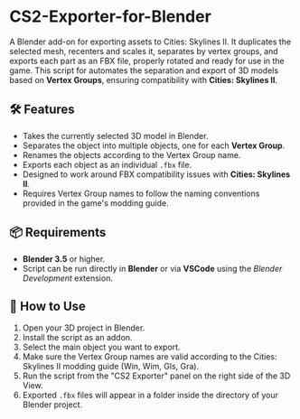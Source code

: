 # CS2-Exporter-for-Blender
A Blender add-on for exporting assets to Cities: Skylines II. It duplicates the selected mesh, recenters and scales it, separates by vertex groups, and exports each part as an FBX file, properly rotated and ready for use in the game.
This script for automates the separation and export of 3D models based on **Vertex Groups**, ensuring compatibility with **Cities: Skylines II**.

## 🛠 Features

- Takes the currently selected 3D model in Blender.
- Separates the object into multiple objects, one for each **Vertex Group**.
- Renames the objects according to the Vertex Group name.
- Exports each object as an individual `.fbx` file.
- Designed to work around FBX compatibility issues with **Cities: Skylines II**.
- Requires Vertex Group names to follow the naming conventions provided in the game's modding guide.

## 📦 Requirements

- **Blender 3.5** or higher.
- Script can be run directly in **Blender** or via **VSCode** using the *Blender Development* extension.

## 🚀 How to Use

1. Open your 3D project in Blender.
2. Install the script as an addon. 
3. Select the main object you want to export.
4. Make sure the Vertex Group names are valid according to the Cities: Skylines II modding guide (Win, Wim, Gls, Gra).
5. Run the script from the "CS2 Exporter" panel on the right side of the 3D View.
6. Exported `.fbx` files will appear in a folder inside the directory of your Blender project.
